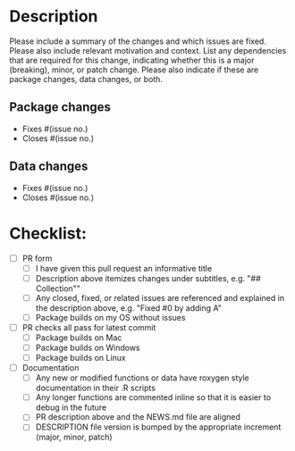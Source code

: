 # Description

Please include a summary of the changes and which issues are fixed. 
Please also include relevant motivation and context. 
List any dependencies that are required for this change,
indicating whether this is a major (breaking), minor, or patch change.
Please also indicate if these are package changes, data changes, or both.  

## Package changes

* Fixes #(issue no.)
* Closes #(issue no.)

## Data changes

* Fixes #(issue no.)
* Closes #(issue no.)

# Checklist:

- [ ] PR form
  - [ ] I have given this pull request an informative title
  - [ ] Description above itemizes changes under subtitles, e.g. "## Collection""
  - [ ] Any closed, fixed, or related issues are referenced and explained in the description above, e.g. "Fixed #0 by adding A"
  - [ ] Package builds on my OS without issues
- [ ] PR checks all pass for latest commit
  - [ ] Package builds on Mac
  - [ ] Package builds on Windows
  - [ ] Package builds on Linux
- [ ] Documentation
  - [ ] Any new or modified functions or data have roxygen style documentation in their .R scripts
  - [ ] Any longer functions are commented inline so that it is easier to debug in the future
  - [ ] PR description above and the NEWS.md file are aligned
  - [ ] DESCRIPTION file version is bumped by the appropriate increment (major, minor, patch)
